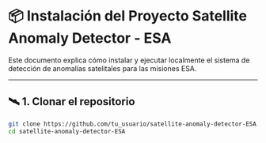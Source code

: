 # 📦 Instalación del Proyecto Satellite Anomaly Detector - ESA

Este documento explica cómo instalar y ejecutar localmente el sistema de detección de anomalías satelitales para las misiones ESA.

---

## 🛰️ 1. Clonar el repositorio

```bash
git clone https://github.com/tu_usuario/satellite-anomaly-detector-ESA.git
cd satellite-anomaly-detector-ESA
